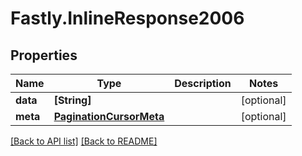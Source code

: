 # Fastly.InlineResponse2006

## Properties

Name | Type | Description | Notes
------------ | ------------- | ------------- | -------------
**data** | **[String]** |  | [optional] 
**meta** | [**PaginationCursorMeta**](PaginationCursorMeta.md) |  | [optional] 


[[Back to API list]](../../README.md#endpoints) [[Back to README]](../../README.md)
